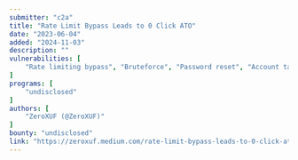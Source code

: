```yaml
---
submitter: "c2a"
title: "Rate Limit Bypass Leads to 0 Click ATO"
date: "2023-06-04"
added: "2024-11-03"
description: ""
vulnerabilities: [
    "Rate limiting bypass", "Bruteforce", "Password reset", "Account takeover"
]
programs: [
    "undisclosed"
]
authors: [
    "ZeroXUF (@ZeroXUF)"
]
bounty: "undisclosed"
link: "https://zeroxuf.medium.com/rate-limit-bypass-leads-to-0-click-ato-9f1b29daec42"
---
```




